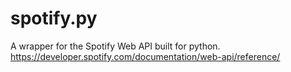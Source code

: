 # spotify.py
A wrapper for the Spotify Web API built for python.
https://developer.spotify.com/documentation/web-api/reference/